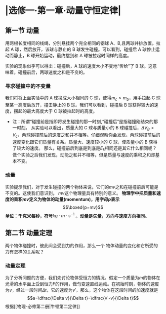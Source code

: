 # |选修一·第一章·动量守恒定律|

## 第一节 动量

用两根长度相同的线绳，分别悬挂两个完全相同的钢球 A、B,且两球并排放置。拉起 A 球，然后放开，该球与静止的 B 球发生碰撞。可以看到，碰撞后 A 球停止运动而静止，B 球开始运动，最终摆到和 A 球被拉起时同样的高度。

实验的现象似乎可以得出：碰撞后，A 球的速度大小不变地“传给”了 B 球。这意味着，碰撞前后，两球速度之和是不变的。

### 寻求碰撞中的不变量

我们将将上面实验中的 A 球换成大小相同的 C 球，使得$m_c > m_b$，用手拉起 C 球至某一高度后放开，撞击静止的 B 球。我们可以看到，碰撞后 B 球获得较大的速度，摆起的最大高度大于 C 球被拉起时的高度。

- 注：所谓“碰撞前是指即将发生碰撞的那一时刻,“碰撞后”是指碰撞刚结束的那一时刻。
  从实验可以看出，质量大的 C 球与质量小的 B 球碰撞后，${\Delta V_B}>{V_c}$，两球碰撞前后的速度之和并不相等。仔细观察你会发现，两球碰撞前后的速度变化跟它们质量有关系。质量大、速度较小的 C 球，使质量小的 B 获得了较大的速度。
  那么，碰撞前后到底是到底是$E_k$相同还是其它什么相同呢？做个实验之后我们发现，动能之和并不相等，但是质量与速度的乘积之和却基本不变。

### 动量

实验提示我们，对于发生碰撞的两个物体来说，它们的$mv$之和在碰撞前后可能是不变的。这使我们意识到， $mv$这个物理量具有特别的意义。
**物理学中把质量和速度的乘积$mv$定义为物体的动量(momentum)，用字母$p$表示**
$$\boxed{p=mv}$$
**单位：千克米每秒，符号**$kg·m·s^{-1}$ 。**动量是矢量，方向与速度方向相同。**

## 第二节 动量定理

两个物体碰撞时，彼此间会受到力的作用，那么一个 物体动量的变化和它所受的力有怎样的关系呢？

### 动量定理

为了分析问题的方便，我们先讨论物体受恒力的情况。假定一个质量为$m$的物体在光滑的水平面上受到恒力$F$的作用，做匀变速直线运动。在初始时刻，物体的速度为$v$，经过一段时间$\Delta t$，它的速度为$v'$，那么，这个物体在这段时间的加速度就是
$$a=\dfrac{\Delta v}{\Delta t}=\dfrac{v'-v}{\Delta t}$$
根据[[物理-必修第二册|牛顿第二定律]]
